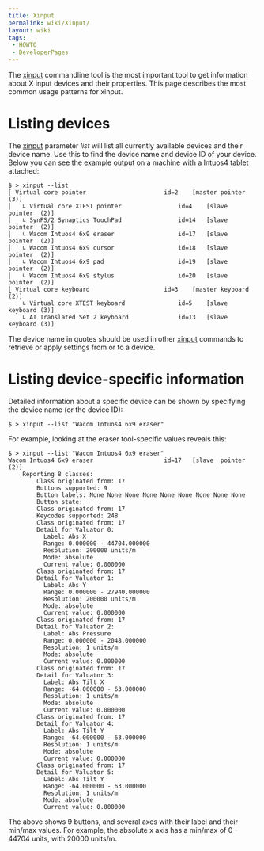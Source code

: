 ```yaml
---
title: Xinput
permalink: wiki/Xinput/
layout: wiki
tags:
 - HOWTO
 - DeveloperPages
---
```


<noinclude> The [xinput](http://cgit.freedesktop.org/xorg/app/xinput)
commandline tool is the most important tool to get information about X
input devices and their properties. This page describes the most common
usage patterns for xinput.

Listing devices
===============

</noinclude>

The [xinput](xinput "wikilink") parameter *list* will list all currently
available devices and their device name. Use this to find the device
name and device ID of your device. Below you can see the example output
on a machine with a Intuos4 tablet attached:

    $ > xinput --list
    ⎡ Virtual core pointer                      id=2    [master pointer  (3)]
    ⎜   ↳ Virtual core XTEST pointer                id=4    [slave  pointer  (2)]
    ⎜   ↳ SynPS/2 Synaptics TouchPad                id=14   [slave  pointer  (2)]
    ⎜   ↳ Wacom Intuos4 6x9 eraser                  id=17   [slave  pointer  (2)]
    ⎜   ↳ Wacom Intuos4 6x9 cursor                  id=18   [slave  pointer  (2)]
    ⎜   ↳ Wacom Intuos4 6x9 pad                     id=19   [slave  pointer  (2)]
    ⎜   ↳ Wacom Intuos4 6x9 stylus                  id=20   [slave  pointer  (2)]
    ⎣ Virtual core keyboard                     id=3    [master keyboard (2)]
        ↳ Virtual core XTEST keyboard               id=5    [slave  keyboard (3)]
        ↳ AT Translated Set 2 keyboard              id=13   [slave  keyboard (3)]

The device name in quotes should be used in other
[xinput](xinput "wikilink") commands to retrieve or apply settings from
or to a device.

<noinclude>

Listing device-specific information
===================================

</noinclude>

Detailed information about a specific device can be shown by specifying
the device name (or the device ID):

    $ > xinput --list "Wacom Intuos4 6x9 eraser"

<noinclude> For example, looking at the eraser tool-specific values
reveals this:

    $ > xinput --list "Wacom Intuos4 6x9 eraser"
    Wacom Intuos4 6x9 eraser                    id=17   [slave  pointer  (2)]
        Reporting 8 classes:
            Class originated from: 17
            Buttons supported: 9
            Button labels: None None None None None None None None None
            Button state:
            Class originated from: 17
            Keycodes supported: 248
            Class originated from: 17
            Detail for Valuator 0:
              Label: Abs X
              Range: 0.000000 - 44704.000000
              Resolution: 200000 units/m
              Mode: absolute
              Current value: 0.000000
            Class originated from: 17
            Detail for Valuator 1:
              Label: Abs Y
              Range: 0.000000 - 27940.000000
              Resolution: 200000 units/m
              Mode: absolute
              Current value: 0.000000
            Class originated from: 17
            Detail for Valuator 2:
              Label: Abs Pressure
              Range: 0.000000 - 2048.000000
              Resolution: 1 units/m
              Mode: absolute
              Current value: 0.000000
            Class originated from: 17
            Detail for Valuator 3:
              Label: Abs Tilt X
              Range: -64.000000 - 63.000000
              Resolution: 1 units/m
              Mode: absolute
              Current value: 0.000000
            Class originated from: 17
            Detail for Valuator 4:
              Label: Abs Tilt Y
              Range: -64.000000 - 63.000000
              Resolution: 1 units/m
              Mode: absolute
              Current value: 0.000000
            Class originated from: 17
            Detail for Valuator 5:
              Label: Abs Tilt Y
              Range: -64.000000 - 63.000000
              Resolution: 1 units/m
              Mode: absolute
              Current value: 0.000000

The above shows 9 buttons, and several axes with their label and their
min/max values. For example, the absolute x axis has a min/max of 0 -
44704 units, with 20000 units/m. </noinclude>
